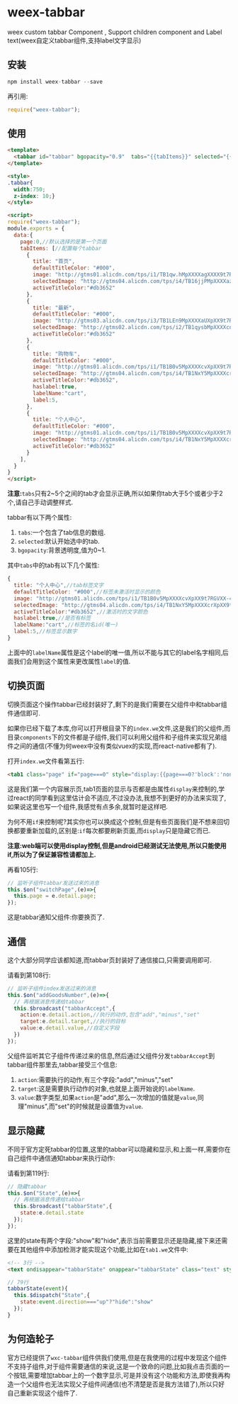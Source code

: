 # weex-tabbar
weex custom tabbar Component , Support children component and Label text(weex自定义tabbar组件,支持label文字显示)

## 安装

```javascript
npm install weex-tabbar --save
```

再引用:

```javascript
require("weex-tabbar");
```

## 使用

```html
<template>
  <tabbar id="tabbar" bgopacity="0.9"  tabs="{{tabItems}}" selected="{{page}}" class="tabbar"></tabbar>
</template>

<style>
.tabbar{
  width:750;
  z-index: 10;}
</style>

<script>
require("weex-tabbar");
module.exports = {
  data:{
    page:0,//默认选择的是第一个页面
    tabItems: [//配置每个tabbar
      {
        title: "首页",
        defaultTitleColor: "#000",
        image: "http://gtms01.alicdn.com/tps/i1/TB1qw.hMpXXXXagXXXX9t7RGVXX-46-46.png",
        selectedImage: "http://gtms04.alicdn.com/tps/i4/TB16jjPMpXXXXazXVXX9t7RGVXX-46-46.png",
        activeTitleColor:"#db3652"
      },
      {
        title: "最新",
        defaultTitleColor: "#000",
        image: "http://gtms03.alicdn.com/tps/i3/TB1LEn9MpXXXXaUXpXX9t7RGVXX-46-46.png",
        selectedImage: "http://gtms02.alicdn.com/tps/i2/TB1qysbMpXXXXcnXXXX9t7RGVXX-46-46.png",
        activeTitleColor:"#db3652"
      },
      {
        title: "购物车",
        defaultTitleColor: "#000",
        image: "http://gtms01.alicdn.com/tps/i1/TB1B0v5MpXXXXcvXpXX9t7RGVXX-46-46.png",
        selectedImage: "http://gtms04.alicdn.com/tps/i4/TB1NxY5MpXXXXcrXpXX9t7RGVXX-46-46.png",
        activeTitleColor:"#db3652",
        haslabel:true,
        labelName:"cart",
        label:5,
      },
      {
        title: "个人中心",
        defaultTitleColor: "#000",
        image: "http://gtms01.alicdn.com/tps/i1/TB1B0v5MpXXXXcvXpXX9t7RGVXX-46-46.png",
        selectedImage: "http://gtms04.alicdn.com/tps/i4/TB1NxY5MpXXXXcrXpXX9t7RGVXX-46-46.png",
        activeTitleColor:"#db3652"
      }
    ],
  }
}
</script>
```

**注意:**`tabs`只有2~5个之间的tab才会显示正确,所以如果你tab大于5个或者少于2个,请自己手动调整样式.

tabbar有以下两个属性:

1. `tabs`:一个包含了tab信息的数组.
2. `selected`:默认开始选中的tab.
3. `bgopacity`:背景透明度,值为0~1.

其中`tabs`中的tab有以下几个属性:

```javascript
{
  title: "个人中心",//tab标签文字
  defaultTitleColor: "#000",//标签未激活时显示的颜色
  image: "http://gtms01.alicdn.com/tps/i1/TB1B0v5MpXXXXcvXpXX9t7RGVXX-46-46.png",//标签未激活时显示的图片
  selectedImage: "http://gtms04.alicdn.com/tps/i4/TB1NxY5MpXXXXcrXpXX9t7RGVXX-46-46.png",//标签选中后的图片
  activeTitleColor:"#db3652",//激活时的文字颜色
  haslabel:true,//是否有标签
  labelName:"cart",//标签的名id(唯一)
  label:5,//标签显示数字
}
```

上面中的`labelName`属性是这个label的唯一值,所以不能与其它的label名字相同,后面我们会用到这个属性来更改属性`label`的值.

## 切换页面

切换页面这个操作tabbar已经封装好了,剩下的是我们需要在父组件中和tabbar组件通信即可.

如果你已经下载了本库,你可以打开根目录下的`index.we`文件,这是我们的父组件,而目录`components`下的文件都是子组件,我们可以利用父组件和子组件来实现兄弟组件之间的通信(不懂为何weex中没有类似vuex的实现,而react-native都有了).

打开`index.we`文件看第五行:

```html
<tab1 class="page" if="page===0" style="display:{{page===0?'block':'none'}}"></tab1>
```

这是我们第一个内容展示页,tab1页面的显示与否都是由属性`display`来控制的,学过react的同学看到这里估计会不适应,不过没办法,我想不到更好的办法来实现了,如果说这里也写一个组件,我感觉有点多余,就暂时是这样吧.

为何不用`if`来控制呢?其实你也可以换成这个控制,但是有些页面我们是不想来回切换都要重新加载的,区别是:`if`每次都要刷新页面,而`display`只是隐藏它而已.

**注意:web端可以使用display控制,但是android已经测试无法使用,所以只能使用if,所以为了保证兼容性请都加上.**

再看105行:

```javascript
// 监听子组件tabbar发送过来的消息
this.$on("switchPage",(e)=>{
  this.page = e.detail.page;
});
```

这是tabbar通知父组件:你要换页了.

## 通信

这个大部分同学应该都知道,而tabbar页封装好了通信接口,只需要调用即可.

请看到第108行:

```javascript
// 监听子组件index发送过来的消息
this.$on("addGoodsNumber",(e)=>{
  // 再根据消息传递给tabbar
  this.$broadcast("tabbarAccept",{
    action:e.detail.action,//执行的动作,包含"add","minus","set"
    target:e.detail.target,//执行的目标
    value:e.detail.value,//自定义字段
  })
});
```

父组件监听其它子组件传递过来的信息,然后通过父组件分发`tabbarAccept`到tabbar组件那里去,tabbar接受三个信息:

1. `action`:需要执行的动作,有三个字段:"add","minus","set"
2. `target`:这是需要执行动作的对象,也就是上面开始说的`labelName`.
3. `value`:数字类型,如果`action`是"add",那么一次增加的值就是`value`,同理"minus",而"set"的时候就是设置值为`value`.

## 显示隐藏

不同于官方定死tabbar的位置,这里的tabbar可以隐藏和显示,和上面一样,需要你在自己组件中通信通知tabbar来执行动作:

请看到第119行:

```javascript
// 隐藏tabbar
this.$on("State",(e)=>{
  // 再根据消息传递给tabbar
  this.$broadcast("tabbarState",{
    state:e.detail.state
  });
});
```

这里的state有两个字段:"show"和"hide",表示当前需要显示还是隐藏,接下来还需要在其他组件中添加检测才能实现这个功能,比如在`tab1.we`文件中:

```html
<!-- 3行 -->
<text ondisappear="tabbarState" onappear="tabbarState" class="text" style="color:{{color}}">{{text}}</text>
```

```javascript
// 79行
tabbarState(event){
  this.$dispatch("State",{
    state:event.direction==="up"?"hide":"show"
  });
}
```

## 为何造轮子

官方已经提供了`wxc-tabbar`组件供我们使用,但是在我使用的过程中发现这个组件不支持子组件,对于组件需要通信的来说,这是一个致命的问题,比如我点击页面的一个按钮,需要增加tabbar上的一个数字显示,可是并没有这个功能和方法,即使我再构造一个父组件也无法实现父子组件间通信(也不清楚是否是我方法错了),所以只好自己重新实现这个组件了.